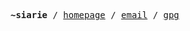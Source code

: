 <pre><strong>~siarie</strong> / <a href="https://siarie.me">homepage</a> / <a href="mailto:mail@siarie.me">email</a> / <a href="https://keyoxide.org/8B375BCF87ADB0DF8723496D7DEA4EF5A2889703">gpg</a>
</pre>
